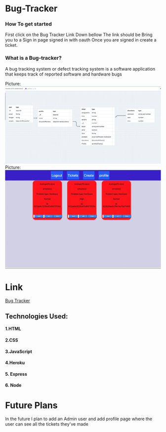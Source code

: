 # Bug-Tracker
### How To get started
  First click on the Bug Tracker Link Down bellow 
  The link should be Bring you to a Sign in page signed 
  in with oauth Once you are signed in create a ticket.
### What is a Bug-tracker?
A bug tracking system or defect tracking system is a software application that keeps track of reported software and hardware bugs 

Picture:![board](./public/board.jpg)
Picture:![alt text](./public/tickets.jpg)



# Link
[Bug Tracker](https://computer-tracker-bugs.herokuapp.com/)

## Technologies Used:
#### 1.HTML
#### 2.CSS
#### 3.JavaScript
#### 4.Heroku
#### 5. Express
#### 6. Node

# Future Plans
In the future I plan to add an Admin user and add profile page where the 
user can see all the tickets they've made 
